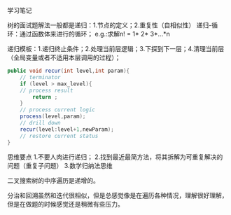 学习笔记

树的面试题解法一般都是递归：1.节点的定义；2.重复性（自相似性）
递归-循环：通过函数体来进行的循环；
e.g.:求解n! = 1* 2* 3*...*n

递归模板：1.递归终止条件；2.处理当前层逻辑；3.下探到下一层；4.清理当前层（全局变量或者不适用本层调用的过程）；

~~~java
public void recur(int level,int param){
	// terminator
	if (level > max_level){
	// process result
		return ;
	}
	// process current logic
	process(level,param);
	// drill down
	recur(level:level+1,newParam);
	// restore current status
}
~~~

思维要点
1.不要人肉进行递归；
2.找到最近最简方法，将其拆解为可重复解决的问题（重复子问题）
3.数学归纳法思维

二叉搜索树的中序遍历是递增的。

分治和回溯虽然和迭代很相似，但是总感觉像是在遍历各种情况，理解很好理解，但是在做题的时候感觉还是稍微有些压力。

